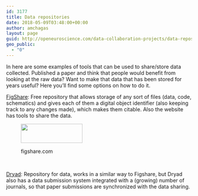 ```yaml
---
id: 3177
title: Data repositories
date: 2018-05-09T03:48:00+00:00
author: amchagas
layout: page
guid: http://openeuroscience.com/data-collaboration-projects/data-repositories-copy/
geo_public:
  - "0"
---
```

In here are some examples of tools that can be used to share/store data collected. Published a paper and think that people would benefit from looking at the raw data? Want to make that data that has been stored for years useful? Here you&#8217;ll find some options on how to do it.

[FigShare](http://figshare.com/about): Free repository that allows storage of any sort of files (data, code, schematics) and gives each of them a digital object identifier (also keeping track to any changes made), which makes them citable. Also the website has tools to share the data.<figure id="attachment_1270" style="width: 167px" class="wp-caption aligncenter">

<img class="wp-image-1270 size-full" src="https://i1.wp.com/openeuroscience.com/wp-content/uploads/2014/07/full-logo.png?resize=167%2C52" width="167" height="52" data-recalc-dims="1" /><figcaption class="wp-caption-text">figshare.com</figcaption></figure> 

&nbsp;

[Dryad](http://datadryad.org/): Repository for data, works in a similar way to Figshare, but Dryad also has a data submission system integrated with a (growing) number of journals, so that paper submissions are synchronized with the data sharing.

&nbsp;

&nbsp;